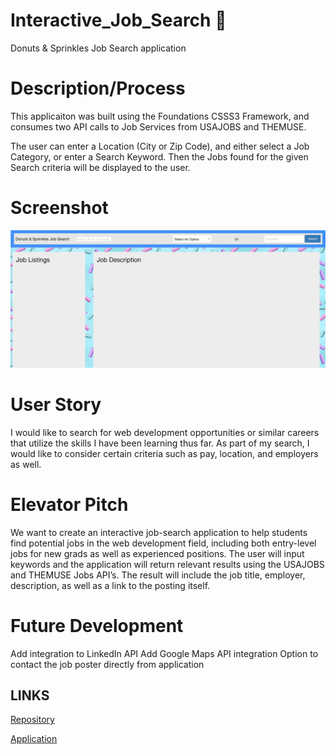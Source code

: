 # Interactive_Job_Search :doughnut:
Donuts & Sprinkles Job Search application

# Description/Process
This applicaiton was built using the Foundations CSSS3 Framework, and consumes two API calls 
to Job Services from USAJOBS and THEMUSE.

The user can enter a Location (City or Zip Code), and either select a Job Category, or enter a Search Keyword.
Then the Jobs found for the given Search criteria will be displayed to the user.

# Screenshot
![screenshot](screenshot.png)

# User Story
I would like to search for web development opportunities or similar careers that utilize the skills I have been learning thus far. As part of my search, I would like to consider certain criteria such as pay, location, and employers as well.

# Elevator Pitch
We want to create an interactive job-search application to help students find potential jobs in the web development field, including both entry-level jobs for new grads as well as experienced positions. The user will input keywords and the application will return relevant results using the USAJOBS and THEMUSE Jobs API’s. The result will include the job title, employer, description, as well as a link to the posting itself.

# Future Development
Add integration to LinkedIn API
Add Google Maps API integration
Option to contact the job poster directly from application


## LINKS

[Repository](https://github.com/aseawright1/Interactive_Job_Search)

[Application](https://aseawright1.github.io/Interactive_Job_Search/)
